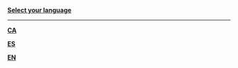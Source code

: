 **[Select your language][1]**

***

**[CA][2]**

**[ES][3]**

**[EN][4]**

[1]: Select-your-language
[2]: Català-–-Inici
[3]: Español-–-Inicio
[4]: Home